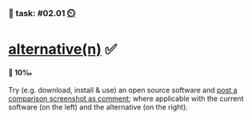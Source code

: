 ### 💪 task: #02.01 [⏲️](https://youtu.be/h1uaTOmvZbA)

# [alternative(n)](https://bfh.github.io/use) ✅

#### 🏅 10‰

Try (e.g. download, install & use) an open source software and [post a comparison screenshot as comment](https://github.com/digital-sustainability/module-eoss-hs23-sandbox/issues/5); where applicable with the current software (on the left) and the alternative (on the right).